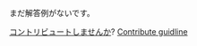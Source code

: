 
まだ解答例がないです。

[コントリビュートしませんか](https://github.com/BFEdev/BFE.dev-solutions/blob/main/problem/event-delegation_ja.md)?  [Contribute guidline](https://github.com/BFEdev/BFE.dev-solutions#how-to-contribute)
